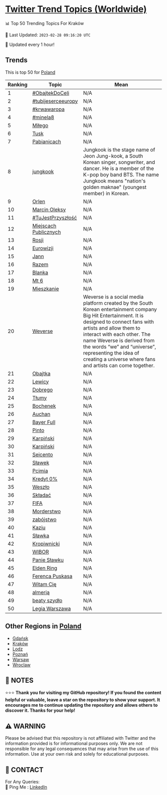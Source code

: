 [Twitter Trend Topics (Worldwide)](https://github.com/ErcinDedeoglu/Twitter-Trend-Topics)
==========


📊 Top 50 Trending Topics For Kraków

📆 Last Updated: `2023-02-28 09:16:20 UTC`

🔧 Updated every 1 hour!


## Trends

This is top 50 for [Poland](</Poland>)

| Ranking | Topic | Mean |
| ------- | ------------ | ------------ |
| 1 | [#ObajtekDoCeli](http://twitter.com/search?q=%23ObajtekDoCeli) | N/A |
| 2 | [#tubijeserceeuropy](http://twitter.com/search?q=%23tubijeserceeuropy) | N/A |
| 3 | [#krwawaropa](http://twitter.com/search?q=%23krwawaropa) | N/A |
| 4 | [#minela8](http://twitter.com/search?q=%23minela8) | N/A |
| 5 | [Miłego](http://twitter.com/search?q=Mi%c5%82ego) | N/A |
| 6 | [Tusk](http://twitter.com/search?q=Tusk) | N/A |
| 7 | [Pabianicach](http://twitter.com/search?q=Pabianicach) | N/A |
| 8 | [jungkook](http://twitter.com/search?q=jungkook) | Jungkook is the stage name of Jeon Jung-kook, a South Korean singer, songwriter, and dancer. He is a member of the K-pop boy band BTS. The name Jungkook means "nation's golden maknae" (youngest member) in Korean. |
| 9 | [Orlen](http://twitter.com/search?q=Orlen) | N/A |
| 10 | [Marcin Oleksy](http://twitter.com/search?q=Marcin+Oleksy) | N/A |
| 11 | [#TuJestPrzyszłość](http://twitter.com/search?q=%23TuJestPrzysz%c5%82o%c5%9b%c4%87) | N/A |
| 12 | [Miejscach Publicznych](http://twitter.com/search?q=Miejscach+Publicznych) | N/A |
| 13 | [Rosji](http://twitter.com/search?q=Rosji) | N/A |
| 14 | [Eurowizji](http://twitter.com/search?q=Eurowizji) | N/A |
| 15 | [Jann](http://twitter.com/search?q=Jann) | N/A |
| 16 | [Razem](http://twitter.com/search?q=Razem) | N/A |
| 17 | [Blanka](http://twitter.com/search?q=Blanka) | N/A |
| 18 | [Mt 6](http://twitter.com/search?q=Mt+6) | N/A |
| 19 | [Mieszkanie](http://twitter.com/search?q=Mieszkanie) | N/A |
| 20 | [Weverse](http://twitter.com/search?q=Weverse) | Weverse is a social media platform created by the South Korean entertainment company Big Hit Entertainment. It is designed to connect fans with artists and allow them to interact with each other. The name Weverse is derived from the words “we” and “universe”, representing the idea of creating a universe where fans and artists can come together. |
| 21 | [Obajtka](http://twitter.com/search?q=Obajtka) | N/A |
| 22 | [Lewicy](http://twitter.com/search?q=Lewicy) | N/A |
| 23 | [Dobrego](http://twitter.com/search?q=Dobrego) | N/A |
| 24 | [Tłumy](http://twitter.com/search?q=T%c5%82umy) | N/A |
| 25 | [Bochenek](http://twitter.com/search?q=Bochenek) | N/A |
| 26 | [Auchan](http://twitter.com/search?q=Auchan) | N/A |
| 27 | [Bayer Full](http://twitter.com/search?q=Bayer+Full) | N/A |
| 28 | [Pinto](http://twitter.com/search?q=Pinto) | N/A |
| 29 | [Karpiński](http://twitter.com/search?q=Karpi%c5%84ski) | N/A |
| 30 | [Karpiński](http://twitter.com/search?q=Karpi%c5%84ski) | N/A |
| 31 | [Seicento](http://twitter.com/search?q=Seicento) | N/A |
| 32 | [Sławek](http://twitter.com/search?q=S%c5%82awek) | N/A |
| 33 | [Pcimia](http://twitter.com/search?q=Pcimia) | N/A |
| 34 | [Kredyt 0%](http://twitter.com/search?q=Kredyt+0%25) | N/A |
| 35 | [Weszło](http://twitter.com/search?q=Wesz%c5%82o) | N/A |
| 36 | [Składać](http://twitter.com/search?q=Sk%c5%82ada%c4%87) | N/A |
| 37 | [FIFA](http://twitter.com/search?q=FIFA) | N/A |
| 38 | [Morderstwo](http://twitter.com/search?q=Morderstwo) | N/A |
| 39 | [zabójstwo](http://twitter.com/search?q=zab%c3%b3jstwo) | N/A |
| 40 | [Kaziu](http://twitter.com/search?q=Kaziu) | N/A |
| 41 | [Sławka](http://twitter.com/search?q=S%c5%82awka) | N/A |
| 42 | [Kropiwnicki](http://twitter.com/search?q=Kropiwnicki) | N/A |
| 43 | [WIBOR](http://twitter.com/search?q=WIBOR) | N/A |
| 44 | [Panie Sławku](http://twitter.com/search?q=Panie+S%c5%82awku) | N/A |
| 45 | [Elden Ring](http://twitter.com/search?q=Elden+Ring) | N/A |
| 46 | [Ferenca Puskasa](http://twitter.com/search?q=Ferenca+Puskasa) | N/A |
| 47 | [Witam Cię](http://twitter.com/search?q=Witam+Ci%c4%99) | N/A |
| 48 | [almerią](http://twitter.com/search?q=almeri%c4%85) | N/A |
| 49 | [beaty szydło](http://twitter.com/search?q=beaty+szyd%c5%82o) | N/A |
| 50 | [Legia Warszawa](http://twitter.com/search?q=Legia+Warszawa) | N/A |



## Other Regions in [Poland](</Poland>)

* [Gdańsk](</Poland/Gdańsk.md>)
* [Kraków](</Poland/Kraków.md>)
* [Lodz](</Poland/Lodz.md>)
* [Poznań](</Poland/Poznań.md>)
* [Warsaw](</Poland/Warsaw.md>)
* [Wroclaw](</Poland/Wroclaw.md>)



## 📝 NOTES

⭐⭐⭐ **Thank you for visiting my GitHub repository! If you found the content helpful or valuable, leave a star on the repository to show your support. It encourages me to continue updating the repository and allows others to discover it. Thanks for your help!**


## ⚠️ WARNING

Please be advised that this repository is not affiliated with Twitter and the information provided is for informational purposes only. We are not responsible for any legal consequences that may arise from the use of this information. Use at your own risk and solely for educational purposes.


## 📨 CONTACT

 For Any Queries:  
            🏓 Ping Me : [LinkedIn](https://www.linkedin.com/in/ercindedeoglu/)
